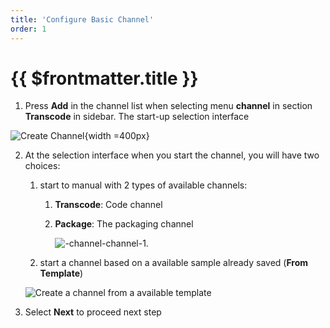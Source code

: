 ```yaml
---
title: 'Configure Basic Channel'
order: 1
---
```


# {{ $frontmatter.title }}


1. Press **Add** in the channel list when selecting menu **channel** in section **Transcode** in sidebar. The start-up selection interface

![Create Channel](../../images/um-create-channel/um-create-channel-button.png){width =400px}

2. At the selection interface when you start the channel, you will have two choices:
    1. start to manual with 2 types of available channels:
        1. **Transcode**: Code channel
        2. **Package**: The packaging channel

            ![-channel-channel-1.](../../images/um-create-channel/um-create-channel-1.png)

    2. start a channel based on a available sample already saved (**From Template**)

    ![Create a channel from a available template](../../images/um-create-channel/um-create-channel-2.png)



3. Select **Next** to proceed next step